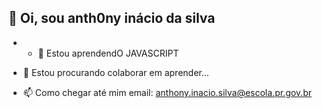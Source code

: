  👋 Oi, sou anth0ny inácio da silva
-
- - 🌱 Estou aprendendO JAVASCRIPT

- 💞️ Estou procurando colaborar em aprender...

- 📫 Como chegar até mim email: anthony.inacio.silva@escola.pr.gov.br 

